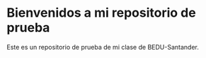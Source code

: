 # Bienvenidos a mi repositorio de prueba

Este es un repositorio de prueba de mi clase de BEDU-Santander.
